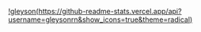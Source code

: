 [!gleyson(https://github-readme-stats.vercel.app/api?username=gleysonrn&show_icons=true&theme=radical)](https://github.com/anuraghazra/github-readme-stats)
